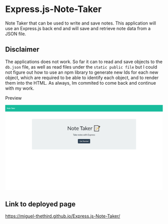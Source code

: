# Express.js-Note-Taker
Note Taker that can be used to write and save notes. This application will use an Express.js back end and will save and retrieve note data from a JSON file.

## Disclaimer 

The applications does not work. 
So far it can to read and save objects to the `db.json` file, as well as read files under the `static public file` but I could not figure out how to use an npm library to generate new Ids for each new object, which are required to be able to identify each object, and to render them into the HTML.
As always, Im commited to come back and continue with my work.

Preview

![Note Taker](\Assets\screencapture.png)
 
## Link to deployed page

https://miguel-thethird.github.io/Express.js-Note-Taker/